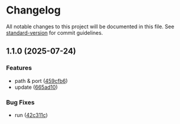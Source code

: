 # Changelog

All notable changes to this project will be documented in this file. See [standard-version](https://github.com/conventional-changelog/standard-version) for commit guidelines.

## 1.1.0 (2025-07-24)


### Features

* path & port ([459cfb6](https://github.com/wxn0brP/server/commit/459cfb6c1f6c3d86e3e6d09b2747db5baa9067e5))
* update ([665ad10](https://github.com/wxn0brP/server/commit/665ad103ea7d7fb763b69ddde830abed29db9e35))


### Bug Fixes

* run ([42c311c](https://github.com/wxn0brP/server/commit/42c311caeaad3c7254fd0a2324a0ac1c0a2ff3e2))
